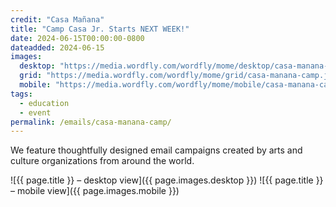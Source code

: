 ```yaml
---
credit: "Casa Mañana"
title: "Camp Casa Jr. Starts NEXT WEEK!"
date: 2024-06-15T00:00:00-0800
dateadded: 2024-06-15
images:
  desktop: "https://media.wordfly.com/wordfly/mome/desktop/casa-manana-camp.jpg"
  grid: "https://media.wordfly.com/wordfly/mome/grid/casa-manana-camp.jpg"
  mobile: "https://media.wordfly.com/wordfly/mome/mobile/casa-manana-camp.jpg"
tags:
  - education
  - event
permalink: /emails/casa-manana-camp/
---
```

We feature thoughtfully designed email campaigns created by arts and culture organizations from around the world.

![{{ page.title }} – desktop view]({{ page.images.desktop }})
![{{ page.title }} – mobile view]({{ page.images.mobile }})
